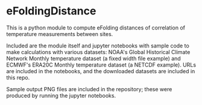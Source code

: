 # eFoldingDistance
This is a python module to compute eFolding distances of correlation of temperature measurements between sites.

Included are the module itself and jupyter notebooks with sample code to make calculations with various datasets: NOAA's Global Historical Climate Network Monthly temperature dataset (a fixed width file example) and ECMWF's ERA20C Monthly temperature dataset (a NETCDF example). URLs are included in the notebooks, and the downloaded datasets are included in this repo.

Sample output PNG files are included in the repository; these were produced by running the jupyter notebooks.
